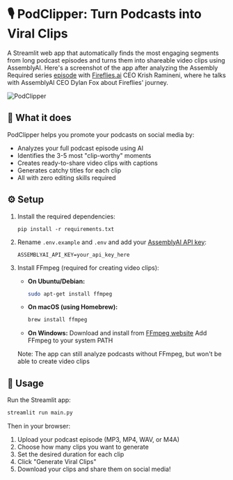 # 🎙️ PodClipper: Turn Podcasts into Viral Clips

A Streamlit web app that automatically finds the most engaging segments from long podcast episodes and turns them into shareable video clips using AssemblyAI. Here's a screenshot of the app after analyzing the Assembly Required series [episode](https://www.youtube.com/watch?v=DM3rgNM69Wg) with [Fireflies.ai](https://fireflies.ai/) CEO Krish Ramineni, where he talks with AssemblyAI CEO Dylan Fox about Fireflies' journey.

![PodClipper](app.png)

## 🚀 What it does

PodClipper helps you promote your podcasts on social media by:

- Analyzes your full podcast episode using AI
- Identifies the 3-5 most "clip-worthy" moments
- Creates ready-to-share video clips with captions
- Generates catchy titles for each clip
- All with zero editing skills required

## ⚙️ Setup

1. Install the required dependencies:
   ```
   pip install -r requirements.txt
   ```

2. Rename `.env.example` and `.env` and add your [AssemblyAI API key](https://www.assemblyai.com/dashboard/signup):
   ```
   ASSEMBLYAI_API_KEY=your_api_key_here
   ```

3. Install FFmpeg (required for creating video clips):

   - **On Ubuntu/Debian:**
     ```bash
     sudo apt-get install ffmpeg
     ```
   
   - **On macOS (using Homebrew):**
     ```bash
     brew install ffmpeg
     ```
   
   - **On Windows:**
     Download and install from [FFmpeg website](https://ffmpeg.org/download.html)
     Add FFmpeg to your system PATH
     
   Note: The app can still analyze podcasts without FFmpeg, but won't be able to create video clips

## 🎯 Usage

Run the Streamlit app:

```bash
streamlit run main.py
```

Then in your browser:

1. Upload your podcast episode (MP3, MP4, WAV, or M4A)
2. Choose how many clips you want to generate
3. Set the desired duration for each clip
4. Click "Generate Viral Clips"
5. Download your clips and share them on social media!
